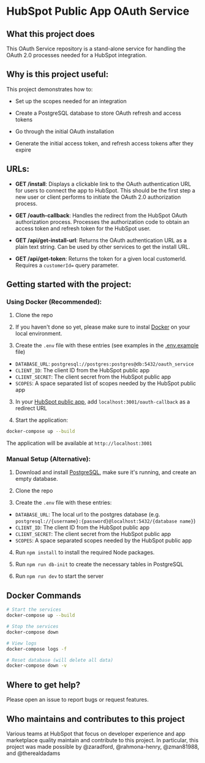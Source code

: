 # HubSpot Public App OAuth Service

## What this project does

This OAuth Service repository is a stand-alone service for handling the OAuth 2.0 processes needed for a HubSpot integration.

## Why is this project useful:

This project demonstrates how to:

 - Set up the scopes needed for an integration

 - Create a PostgreSQL database to store OAuth refresh and access tokens

 - Go through the initial OAuth installation

 - Generate the initial access token, and refresh access tokens after they expire

## URLs:

 - **GET /install**: Displays a clickable link to the OAuth authentication URL for users to connect the app to HubSpot. This should be the first step a new user or client performs to initiate the OAuth 2.0 authorization process.

 - **GET /oauth-callback**: Handles the redirect from the HubSpot OAuth authorization process. Processes the authorization code to obtain an access token and refresh token for the HubSpot user.

  - **GET /api/get-install-url**: Returns the OAuth authentication URL as a plain text string. Can be used by other services to get the install URL.

  - **GET /api/get-token**: Returns the token for a given local customerId. Requires a `customerId=` query parameter.

## Getting started with the project:

### Using Docker (Recommended):

1. Clone the repo

2. If you haven't done so yet, please make sure to instal [Docker](https://www.docker.com/get-started/) on your local environment.

3. Create the `.env` file with these entries (see examples in the [.env.example](./.env.example) file)

 - `DATABASE_URL`: `postgresql://postgres:postgres@db:5432/oauth_service`
 - `CLIENT_ID`: The client ID from the HubSpot public app
 - `CLIENT_SECRET`: The client secret from the HubSpot public app
 - `SCOPES`: A space separated list of scopes needed by the HubSpot public app

3. In your [HubSpot public app](https://developers.hubspot.com/docs/api/creating-an-app), add `localhost:3001/oauth-callback` as a redirect URL

4. Start the application:
```bash
docker-compose up --build
```

The application will be available at `http://localhost:3001`

### Manual Setup (Alternative):

1. Download and install [PostgreSQL](https://www.postgresql.org/download/), make sure it's running, and create an empty database.

2. Clone the repo

3. Create the `.env` file with these entries:
 - `DATABASE_URL`: The local url to the postgres database (e.g. `postgresql://{username}:{password}@localhost:5432/{database name}`)
 - `CLIENT_ID`: The client ID from the HubSpot public app
 - `CLIENT_SECRET`: The client secret from the HubSpot public app
 - `SCOPES`: A space separated scopes needed by the HubSpot public app

4. Run `npm install` to install the required Node packages.

5. Run `npm run db-init` to create the necessary tables in PostgreSQL

6. Run `npm run dev` to start the server

## Docker Commands

```bash
# Start the services
docker-compose up --build

# Stop the services
docker-compose down

# View logs
docker-compose logs -f

# Reset database (will delete all data)
docker-compose down -v
```

## Where to get help?

Please open an issue to report bugs or request features.

## Who maintains and contributes to this project

Various teams at HubSpot that focus on developer experience and app marketplace quality maintain and contribute to this project. In particular, this project was made possible by @zaradford, @rahmona-henry, @zman81988, and @therealdadams
